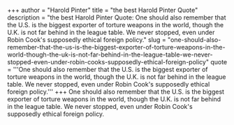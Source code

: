 +++
author = "Harold Pinter"
title = "the best Harold Pinter Quote"
description = "the best Harold Pinter Quote: One should also remember that the U.S. is the biggest exporter of torture weapons in the world, though the U.K. is not far behind in the league table. We never stopped, even under Robin Cook's supposedly ethical foreign policy."
slug = "one-should-also-remember-that-the-us-is-the-biggest-exporter-of-torture-weapons-in-the-world-though-the-uk-is-not-far-behind-in-the-league-table-we-never-stopped-even-under-robin-cooks-supposedly-ethical-foreign-policy"
quote = '''One should also remember that the U.S. is the biggest exporter of torture weapons in the world, though the U.K. is not far behind in the league table. We never stopped, even under Robin Cook's supposedly ethical foreign policy.'''
+++
One should also remember that the U.S. is the biggest exporter of torture weapons in the world, though the U.K. is not far behind in the league table. We never stopped, even under Robin Cook's supposedly ethical foreign policy.
